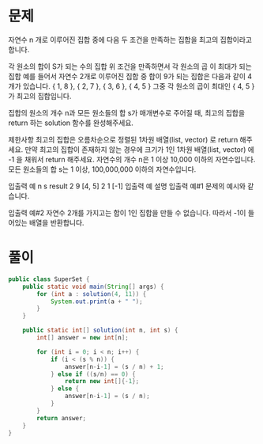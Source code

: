 # 문제

자연수 n 개로 이루어진 집합 중에 다음 두 조건을 만족하는 집합을 최고의 집합이라고 합니다.

각 원소의 합이 S가 되는 수의 집합
위 조건을 만족하면서 각 원소의 곱 이 최대가 되는 집합
예를 들어서 자연수 2개로 이루어진 집합 중 합이 9가 되는 집합은 다음과 같이 4개가 있습니다.
{ 1, 8 }, { 2, 7 }, { 3, 6 }, { 4, 5 }
그중 각 원소의 곱이 최대인 { 4, 5 }가 최고의 집합입니다.

집합의 원소의 개수 n과 모든 원소들의 합 s가 매개변수로 주어질 때, 최고의 집합을 return 하는 solution 함수를 완성해주세요.

제한사항
최고의 집합은 오름차순으로 정렬된 1차원 배열(list, vector) 로 return 해주세요.
만약 최고의 집합이 존재하지 않는 경우에 크기가 1인 1차원 배열(list, vector) 에 -1 을 채워서 return 해주세요.
자연수의 개수 n은 1 이상 10,000 이하의 자연수입니다.
모든 원소들의 합 s는 1 이상, 100,000,000 이하의 자연수입니다.

입출력 예
n	s	result
2	9	[4, 5]
2	1	[-1]
입출력 예 설명
입출력 예#1
문제의 예시와 같습니다.

입출력 예#2
자연수 2개를 가지고는 합이 1인 집합을 만들 수 없습니다. 따라서 -1이 들어있는 배열을 반환합니다.


# 풀이

```java
public class SuperSet {
	public static void main(String[] args) {
		for (int a : solution(4, 11)) {
			System.out.print(a + " ");
		}
	}

	public static int[] solution(int n, int s) {
		int[] answer = new int[n];

		for (int i = 0; i < n; i++) {
			if (i < (s % n)) {
				answer[n-i-1] = (s / n) + 1;
			} else if ((s/n) == 0) {
				return new int[]{-1};
			} else {
				answer[n-i-1] = (s / n);
			}
		}
		return answer;
	}
}
```
